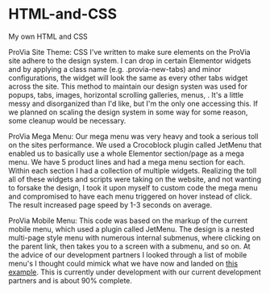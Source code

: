 # HTML-and-CSS
My own HTML and CSS

ProVia Site Theme: 
CSS I've written to make sure elements on the ProVia site adhere to the design system. I can drop in certain Elementor widgets and by applying a class name (e.g. .provia-new-tabs) and minor configurations, the widget will look the same as every other tabs widget across the site. This method to maintain our design systen was used for popups, tabs, images, horizontal scrolling galleries, menus, . It's a little messy and disorganized than I'd like, but I'm the only one accessing this. If we planned on scaling the design system in some way for some reason, some cleanup would be necessary. 

ProVia Mega Menu:
Our mega menu was very heavy and took a serious toll on the sites performance. We used a Crocoblock plugin called JetMenu that enabled us to basically use a whole Elementor section/page as a mega menu. We have 5 product lines and had a mega menu section for each. Within each section I had a collection of multiple widgets. Realizing the toll all of these widgets and scripts were taking on the website, and not wanting to forsake the design, I took it upon myself to custom code the mega menu and compromised to have each menu triggered on hover instead of click. The result increased page speed by 1-3 seconds on average. 

ProVia Mobile Menu:
This code was based on the markup of the current mobile menu, which used a plugin called JetMenu. The design is a nested multi-page style menu with numerous internal submenus, where clicking on the parent link, then takes you to a screen with a submenu, and so on. At the advice of our development partners I looked through a list of mobile menu's I thought could mimick what we have now and landed on <a href="https://www.jqueryscript.net/demo/Multi-Level-Sidebar-Menu-HC-MobileNav/">this example</a>. This is currently under development with our current development partners and is about 90% complete. 
